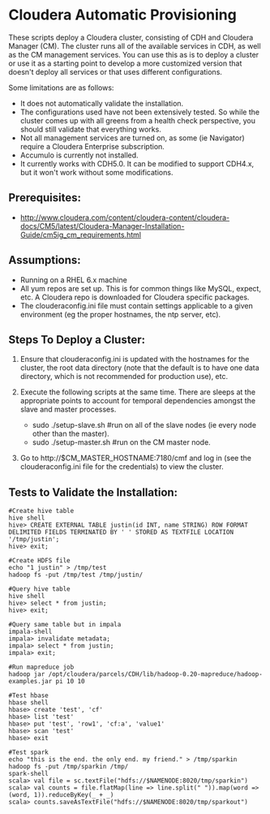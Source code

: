 Cloudera Automatic Provisioning
===============================

These scripts deploy a Cloudera cluster, consisting of CDH and Cloudera Manager (CM). The cluster runs all of the available services in CDH, as well as the CM management services. You can use this as is to deploy a cluster or use it as a starting point to develop a more customized version that doesn't deploy all services or that uses different configurations.

Some limitations are as follows:

* It does not automatically validate the installation.
* The configurations used have not been extensively tested. So while the cluster comes up with all greens from a health check perspective, you should still validate that everything works.
* Not all management services are turned on, as some (ie Navigator) require a Cloudera Enterprise subscription.
* Accumulo is currently not installed.
* It currently works with CDH5.0. It can be modified to support CDH4.x, but it won't work without some modifications.

Prerequisites:
--------------
- http://www.cloudera.com/content/cloudera-content/cloudera-docs/CM5/latest/Cloudera-Manager-Installation-Guide/cm5ig_cm_requirements.html


Assumptions:
------------
- Running on a RHEL 6.x machine
- All yum repos are set up. This is for common things like MySQL, expect, etc. A Cloudera repo is downloaded for Cloudera specific packages.
- The clouderaconfig.ini file must contain settings applicable to a given environment (eg the proper hostnames, the ntp server, etc).


Steps To Deploy a Cluster:
--------------------------

1. Ensure that clouderaconfig.ini is updated with the hostnames for the cluster, the root data directory (note that the default is to have one data directory, which is not recommended for production use), etc.

2. Execute the following scripts at the same time. There are sleeps at the appropriate points to account for temporal dependencies amongst the slave and master processes.
    * sudo ./setup-slave.sh #run on all of the slave nodes (ie every node other than the master).
    * sudo ./setup-master.sh #run on the CM master node.

3. Go to http://$CM_MASTER_HOSTNAME:7180/cmf and log in (see the clouderaconfig.ini file for the credentials) to view the cluster.

Tests to Validate the Installation:
-----------------------------------

```
#Create hive table
hive shell
hive> CREATE EXTERNAL TABLE justin(id INT, name STRING) ROW FORMAT DELIMITED FIELDS TERMINATED BY ' ' STORED AS TEXTFILE LOCATION '/tmp/justin';
hive> exit;

#Create HDFS file
echo "1 justin" > /tmp/test
hadoop fs -put /tmp/test /tmp/justin/

#Query hive table
hive shell
hive> select * from justin;
hive> exit;

#Query same table but in impala
impala-shell
impala> invalidate metadata;
impala> select * from justin;
impala> exit;

#Run mapreduce job
hadoop jar /opt/cloudera/parcels/CDH/lib/hadoop-0.20-mapreduce/hadoop-examples.jar pi 10 10

#Test hbase
hbase shell
hbase> create 'test', 'cf'
hbase> list 'test'
hbase> put 'test', 'row1', 'cf:a', 'value1'
hbase> scan 'test'
hbase> exit

#Test spark
echo "this is the end. the only end. my friend." > /tmp/sparkin
hadoop fs -put /tmp/sparkin /tmp/
spark-shell
scala> val file = sc.textFile("hdfs://$NAMENODE:8020/tmp/sparkin")
scala> val counts = file.flatMap(line => line.split(" ")).map(word => (word, 1)).reduceByKey(_ + _)
scala> counts.saveAsTextFile("hdfs://$NAMENODE:8020/tmp/sparkout")
```
